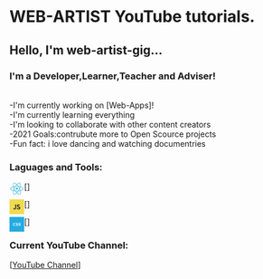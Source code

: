 # WEB-ARTIST YouTube tutorials.

## Hello, I'm web-artist-gig...

### I'm a Developer,Learner,Teacher and Adviser!
<br/>
-I'm currently working on [Web-Apps]!
<br/>
-I'm currently learning everything
<br/>
-I'm looking to collaborate with other content creators
<br/>
-2021 Goals:contrubute more to Open Scource projects
<br/>
-Fun fact: i love dancing and watching documentries
<br/>

### Laguages and Tools:
[<img align="left" alt="Sass" width="26px" src="https://github.com/Web-Artist-gig/Web-Artist-gig/blob/main/img/584830f5cef1014c0b5e4aa1.png"/>]

[<img align="left" alt="Sass" width="26px" src="https://github.com/Web-Artist-gig/Web-Artist-gig/blob/main/img/javascript.png"/>]

[<img align="left" alt="Sass" width="26px" src="https://github.com/Web-Artist-gig/Web-Artist-gig/blob/main/img/css.png"/>]

### Current YouTube Channel:
[<a href="https://youtube.com/channel/UCdFkTftKaGMzGDewsHgvoyg">YouTube Channel</a>]

